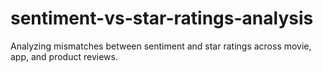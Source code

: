 # sentiment-vs-star-ratings-analysis
Analyzing mismatches between sentiment and star ratings across movie, app, and product reviews.
